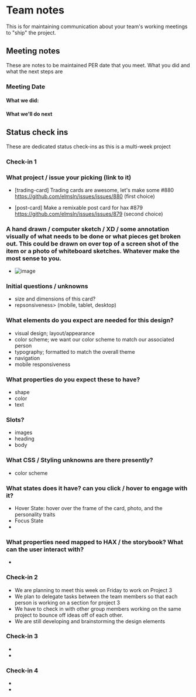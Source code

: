 # Team notes
This is for maintaining communication about your team's working meetings to "ship" the project.

## Meeting notes
These are notes to be maintained PER date that you meet. What you did and what the next steps are
### Meeting Date

#### What we did:


#### What we'll do next


## Status check ins
These are dedicated status check-ins as this is a multi-week project
### Check-in 1
### What project / issue your picking (link to it)
- [trading-card] Trading cards are awesome, let's make some #880 https://github.com/elmsln/issues/issues/880  (first choice)

-  [post-card] Make a remixable post card for hax #879 https://github.com/elmsln/issues/issues/879 (second choice)

### A hand drawn / computer sketch / XD / some annotation visually of what needs to be done or what pieces get broken out. This could be drawn on over top of a screen shot of the item or a photo of whiteboard sketches. Whatever make the most sense to you.
- ![image](https://user-images.githubusercontent.com/81307828/140401508-be1fe0ef-ccfa-44f7-8dc9-1e18c51d61bf.png)

### Initial questions / unknowns
- size and dimensions of this card?
-  repsonsiveness> (mobile, tablet, desktop)
### What elements do you expect are needed for this design?
- visual design; layout/appearance
- color scheme; we want our color scheme to match our associated person
- typography; formatted to match the overall theme
-  navigation
-   mobile responsiveness
### What properties do you expect these to have?
- shape
-  color
-  text
### Slots?
- images
- heading
-  body
### What CSS / Styling unknowns are there presently?
-  color scheme
### What states does it have? can you click / hover to engage with it?
-  Hover State: hover over the frame of the card, photo, and the personality traits
-   Focus State
-   
### What properties need mapped to HAX / the storybook? What can the user interact with?
- 
### Check-in 2
-  We are planning to meet this week on Friday to work on Project 3 
-  We plan to delegate tasks between the team members so that each person is working on a section for project 3
- We have to check in with other group members working on the same project to bounce off ideas off of each other. 
- We are still developing and brainstorming the design elements 
### Check-in 3
- 
- 
### Check-in 4
- 
- 
